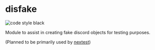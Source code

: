 # disfake

![code style black](https://img.shields.io/badge/code%20style-black-black?style=for-the-badge)

Module to assist in creating fake discord objects for testing purposes.



(Planned to be primarily used by [nextest](https://github.com/teaishealthy/nextest))
